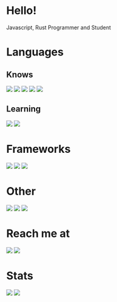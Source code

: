 # Hello!

Javascript, Rust Programmer and Student
# Languages
## Knows
[![](https://img.shields.io/badge/node.js%20-%2343853D.svg?&style=for-the-badge&logo=node.js&logoColor=white)](https://nodejs.org)
[![](https://img.shields.io/badge/javascript%20-%23323330.svg?&style=for-the-badge&logo=javascript&logoColor=%23F7DF1E)](https://www.javascript.com/)
[![](https://img.shields.io/badge/html5%20-%23E34F26.svg?style=for-the-badge&logo=html5&logoColor=white)](https://www.w3schools.com)
[![](https://img.shields.io/badge/css3%20-%231572B6.svg?style=for-the-badge&logo=css3&logoColor=white)](https://www.w3schools.com)
[![](https://img.shields.io/badge/MongoDB-%234ea94b.svg?&style=for-the-badge&logo=mongodb&logoColor=white)](https://www.mongodb.org)

## Learning
[![](https://img.shields.io/badge/rust-%23000000.svg?&style=for-the-badge&logo=rust&logoColor=white)](https://rust-lang.org)
[![](https://img.shields.io/badge/python%20-%2314354C.svg?&style=for-the-badge&logo=python&logoColor=white)](https://python.org)

# Frameworks
[![](https://img.shields.io/badge/express.js%20-%23404d59.svg?&style=for-the-badge)](https://expressjs.com/)
[![](https://img.shields.io/badge/react%20-%2320232a.svg?&style=for-the-badge&logo=react&logoColor=%2361DAFB)](https://reactjs.org/)
[![](https://img.shields.io/badge/jquery%20-%230769AD.svg?&style=for-the-badge&logo=jquery&logoColor=white)](https://jquery.com/)

# Other
[![](https://img.shields.io/badge/blender%20-%23F5792A.svg?&style=for-the-badge&logo=blender&logoColor=white)](https://blender.org)
[![](https://img.shields.io/badge/discord%2Ejs-%232B61B3?style=for-the-badge)](https://discord.js.org)
[![](https://img.shields.io/badge/three%2Ejs-%23292E36?style=for-the-badge&logo=three%2Ejs&logoColor=white)](https://threejs.org)

# Reach me at
[![](https://img.shields.io/badge/Reddit%20-%23FF4500.svg?&style=for-the-badge&logo=Reddit&logoColor=white)](https://reddit.com/u/jytesh)
[![](https://img.shields.io/badge/-Stack%20overflow-FE7A16?style=for-the-badge&logo=stack-overflow&logoColor=white)](https://stackoverflow.com/users/12231980/jytesh)

# Stats
	
  <img src="https://github-readme-stats.vercel.app/api?username=Jytesh&include_all_commits=true&show_icons=true&hide_border=true&hide_title=true&count_private=true&theme=gotham" />
  <img src="https://github-readme-stats.vercel.app/api/top-langs/?username=Jytesh&theme=gotham&exclude_repo=PUBobot-ki&hide_border=true" />
